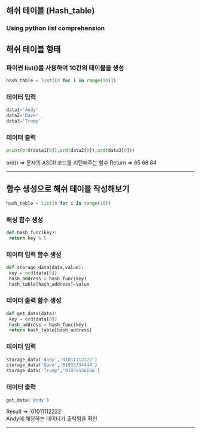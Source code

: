 ## 해쉬 테이블 (Hash_table)
### Using python list comprehension

## 해쉬 테이블 형태

### 파이썬 list()를 사용하여 10칸의 테이블을 생성
```python
hash_table = list([0 for i in range(10)])
```

### 데이터 입력
```python
data1='Andy'
data2='Dave'
data3='Trump'
```

### 데이터 출력
```python
print(ord(data1[0]),ord(data2[0]),ord(data3[0]))
```

ord() => 문자의 ASCII 코드를 리턴해주는 함수
Return => 65 68 84 

---

## 함수 생성으로 해쉬 테이블 작성해보기
```python
hash_table = list(0 for i in range(10))
```

### 해싱 함수 생성
```python
def hash_func(key):
 return key % 5
```

### 데이터 입력 함수 생성
```python
def storage_data(data,value):
 key = ord(data[0])
 hash_address = hash_func(key)
 hash_table[hash_address]=value
```

### 데이터 출력 함수 생성
```python
def get_data(data):
 key = ord(data[0])
 hash_address = hash_func(key)
 return hash_table[hash_address]
```

### 데이터 입력
```python
storage_data('Andy','01011112222')
storage_data('Dave','01033334444')
storage_data('Trump','01055556666')
```

### 데이터 출력
```python
get_data('Andy')
```
Result => '01011112222' <br/>
Andy에 해당하는 데이터가 출력됨을 확인

---



